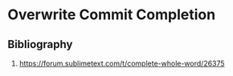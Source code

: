 
# Overwrite Commit Completion


## Bibliography

1. https://forum.sublimetext.com/t/complete-whole-word/26375


